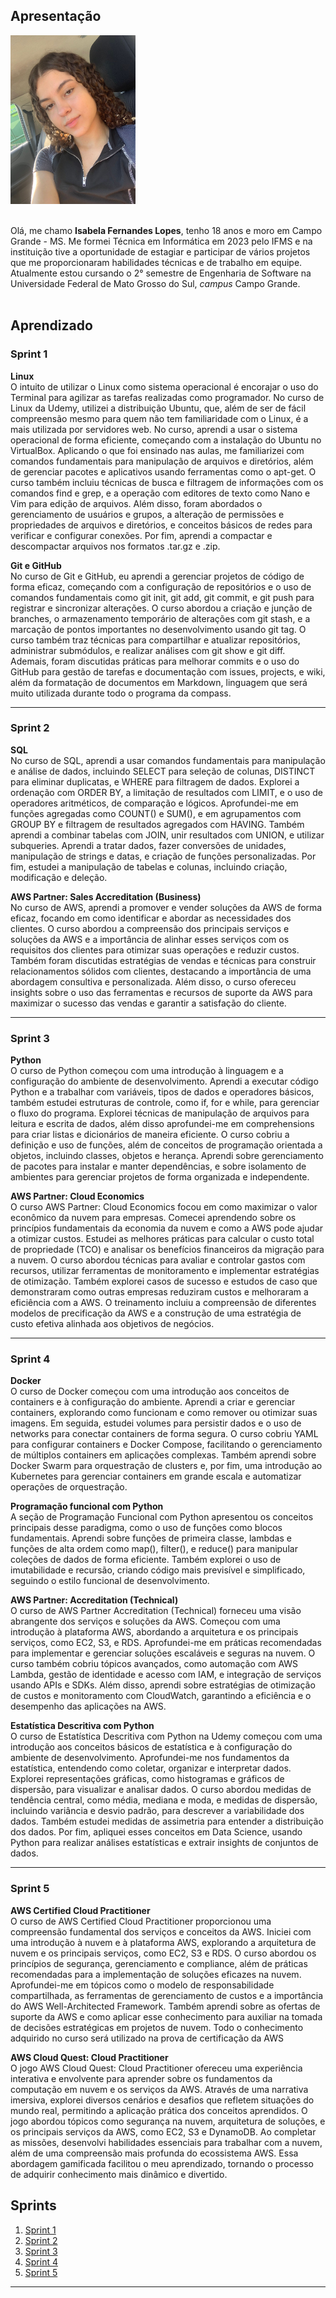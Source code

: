 ## Apresentação

<img src="img/eu.jpeg" width="200" height="270">  
<br><br>

Olá, me chamo **Isabela Fernandes Lopes**, tenho 18 anos e moro em Campo Grande - MS. Me formei Técnica em Informática em 2023 pelo IFMS
e na instituição tive a oportunidade de estagiar e participar de vários projetos que me proporcionaram habilidades técnicas e de trabalho em 
equipe. Atualmente estou cursando o 2° semestre de Engenharia de Software na Universidade Federal de Mato Grosso do Sul, _campus_ Campo Grande.
<br><br>

## Aprendizado

 ### **Sprint 1**
**Linux**  
O intuito de utilizar o Linux como sistema operacional é encorajar o uso do Terminal para agilizar as tarefas realizadas como programador. No curso de Linux da Udemy, utilizei a distribuição Ubuntu, que, além de ser de fácil compreensão mesmo para quem não tem familiaridade com o Linux, é a mais utilizada por servidores web. No curso, aprendi a usar o sistema operacional de forma eficiente, começando com a instalação do Ubuntu no VirtualBox. Aplicando o que foi ensinado nas aulas, me familiarizei com comandos fundamentais para manipulação de arquivos e diretórios, além de gerenciar pacotes e aplicativos usando ferramentas como o apt-get. O curso também incluiu técnicas de busca e filtragem de informações com os comandos find e grep, e a operação com editores de texto como Nano e Vim para edição de arquivos. Além disso, foram abordados o gerenciamento de usuários e grupos, a alteração de permissões e propriedades de arquivos e diretórios, e conceitos básicos de redes para verificar e configurar conexões. Por fim, aprendi a compactar e descompactar arquivos nos formatos .tar.gz e .zip.

**Git e GitHub**  
No curso de Git e GitHub, eu aprendi a gerenciar projetos de código de forma eficaz, começando com a configuração de repositórios e o uso de comandos fundamentais como git init, git add, git commit, e git push para registrar e sincronizar alterações. O curso abordou a criação e junção de branches, o armazenamento temporário de alterações com git stash, e a marcação de pontos importantes no desenvolvimento usando git tag. O curso também traz técnicas para compartilhar e atualizar repositórios, administrar submódulos, e realizar análises com git show e git diff. Ademais, foram discutidas práticas para melhorar commits e o uso do GitHub para gestão de tarefas e documentação com issues, projects, e wiki, além da formatação de documentos em Markdown, linguagem que será muito utilizada durante todo o programa da compass.

___

 ### **Sprint 2**
**SQL**  
No curso de SQL, aprendi a usar comandos fundamentais para manipulação e análise de dados, incluindo SELECT para seleção de colunas, DISTINCT para eliminar duplicatas, e WHERE para filtragem de dados. Explorei a ordenação com ORDER BY, a limitação de resultados com LIMIT, e o uso de operadores aritméticos, de comparação e lógicos. Aprofundei-me em funções agregadas como COUNT() e SUM(), e em agrupamentos com GROUP BY e filtragem de resultados agregados com HAVING. Também aprendi a combinar tabelas com JOIN, unir resultados com UNION, e utilizar subqueries. Aprendi a tratar dados, fazer conversões de unidades, manipulação de strings e datas, e criação de funções personalizadas. Por fim, estudei a manipulação de tabelas e colunas, incluindo criação, modificação e deleção.

**AWS Partner: Sales Accreditation (Business)**  
No curso de AWS, aprendi a promover e vender soluções da AWS de forma eficaz, focando em como identificar e abordar as necessidades dos clientes. O curso abordou a compreensão dos principais serviços e soluções da AWS e a importância de alinhar esses serviços com os requisitos dos clientes para otimizar suas operações e reduzir custos. Também foram discutidas estratégias de vendas e técnicas para construir relacionamentos sólidos com clientes, destacando a importância de uma abordagem consultiva e personalizada. Além disso, o curso ofereceu insights sobre o uso das ferramentas e recursos de suporte da AWS para maximizar o sucesso das vendas e garantir a satisfação do cliente.

___

 ### **Sprint 3**
**Python**  
O curso de Python começou com uma introdução à linguagem e a configuração do ambiente de desenvolvimento. Aprendi a executar código Python e a trabalhar com variáveis, tipos de dados e operadores básicos, também estudei estruturas de controle, como if, for e while, para gerenciar o fluxo do programa. Explorei técnicas de manipulação de arquivos para leitura e escrita de dados, além disso aprofundei-me em comprehensions para criar listas e dicionários de maneira eficiente. O curso cobriu a definição e uso de funções, além de conceitos de programação orientada a objetos, incluindo classes, objetos e herança. Aprendi sobre gerenciamento de pacotes para instalar e manter dependências, e sobre isolamento de ambientes para gerenciar projetos de forma organizada e independente.

**AWS Partner: Cloud Economics**  
O curso AWS Partner: Cloud Economics focou em como maximizar o valor econômico da nuvem para empresas. Comecei aprendendo sobre os princípios fundamentais da economia da nuvem e como a AWS pode ajudar a otimizar custos. Estudei as melhores práticas para calcular o custo total de propriedade (TCO) e analisar os benefícios financeiros da migração para a nuvem. O curso abordou técnicas para avaliar e controlar gastos com recursos, utilizar ferramentas de monitoramento e implementar estratégias de otimização. Também explorei casos de sucesso e estudos de caso que demonstraram como outras empresas reduziram custos e melhoraram a eficiência com a AWS. O treinamento incluiu a compreensão de diferentes modelos de precificação da AWS e a construção de uma estratégia de custo efetiva alinhada aos objetivos de negócios.

___

 ### **Sprint 4**
 **Docker**  
 O curso de Docker começou com uma introdução aos conceitos de containers e à configuração do ambiente. Aprendi a criar e gerenciar containers, explorando como funcionam e como remover ou otimizar suas imagens. Em seguida, estudei volumes para persistir dados e o uso de networks para conectar containers de forma segura. O curso cobriu YAML para configurar containers e Docker Compose, facilitando o gerenciamento de múltiplos containers em aplicações complexas. Também aprendi sobre Docker Swarm para orquestração de clusters e, por fim, uma introdução ao Kubernetes para gerenciar containers em grande escala e automatizar operações de orquestração.

 **Programação funcional com Python**  
 A seção de Programação Funcional com Python apresentou os conceitos principais desse paradigma, como o uso de funções como blocos fundamentais. Aprendi sobre funções de primeira classe, lambdas e funções de alta ordem como map(), filter(), e reduce() para manipular coleções de dados de forma eficiente. Também explorei o uso de imutabilidade e recursão, criando código mais previsível e simplificado, seguindo o estilo funcional de desenvolvimento.

 **AWS Partner: Accreditation (Technical)**  
 O curso de AWS Partner Accreditation (Technical) forneceu uma visão abrangente dos serviços e soluções da AWS. Começou com uma introdução à plataforma AWS, abordando a arquitetura e os principais serviços, como EC2, S3, e RDS. Aprofundei-me em práticas recomendadas para implementar e gerenciar soluções escaláveis e seguras na nuvem. O curso também cobriu tópicos avançados, como automação com AWS Lambda, gestão de identidade e acesso com IAM, e integração de serviços usando APIs e SDKs. Além disso, aprendi sobre estratégias de otimização de custos e monitoramento com CloudWatch, garantindo a eficiência e o desempenho das aplicações na AWS.

**Estatística Descritiva com Python**  
 O curso de Estatística Descritiva com Python na Udemy começou com uma introdução aos conceitos básicos de estatística e à configuração do ambiente de desenvolvimento. Aprofundei-me nos fundamentos da estatística, entendendo como coletar, organizar e interpretar dados. Explorei representações gráficas, como histogramas e gráficos de dispersão, para visualizar e analisar dados. O curso abordou medidas de tendência central, como média, mediana e moda, e medidas de dispersão, incluindo variância e desvio padrão, para descrever a variabilidade dos dados. Também estudei medidas de assimetria para entender a distribuição dos dados. Por fim, apliquei esses conceitos em Data Science, usando Python para realizar análises estatísticas e extrair insights de conjuntos de dados.

___

 ### **Sprint 5**  
**AWS Certified Cloud Practitioner**  
O curso de AWS Certified Cloud Practitioner proporcionou uma compreensão fundamental dos serviços e conceitos da AWS. Iniciei com uma introdução à nuvem e à plataforma AWS, explorando a arquitetura de nuvem e os principais serviços, como EC2, S3 e RDS. O curso abordou os princípios de segurança, gerenciamento e compliance, além de práticas recomendadas para a implementação de soluções eficazes na nuvem. Aprofundei-me em tópicos como o modelo de responsabilidade compartilhada, as ferramentas de gerenciamento de custos e a importância do AWS Well-Architected Framework. Também aprendi sobre as ofertas de suporte da AWS e como aplicar esse conhecimento para auxiliar na tomada de decisões estratégicas em projetos de nuvem. Todo o conhecimento adquirido no curso será utilizado na prova de certificação da AWS 


**AWS Cloud Quest: Cloud Practitioner**  
O jogo AWS Cloud Quest: Cloud Practitioner ofereceu uma experiência interativa e envolvente para aprender sobre os fundamentos da computação em nuvem e os serviços da AWS. Através de uma narrativa imersiva, explorei diversos cenários e desafios que refletem situações do mundo real, permitindo a aplicação prática dos conceitos aprendidos. O jogo abordou tópicos como segurança na nuvem, arquitetura de soluções, e os principais serviços da AWS, como EC2, S3 e DynamoDB. Ao completar as missões, desenvolvi habilidades essenciais para trabalhar com a nuvem, além de uma compreensão mais profunda do ecossistema AWS. Essa abordagem gamificada facilitou o meu aprendizado, tornando o processo de adquirir conhecimento mais dinâmico e divertido.


 
## Sprints 

1. [Sprint 1](Sprint1/README.md)
2. [Sprint 2](Sprint2/README.md)
3. [Sprint 3](Sprint3/README.md)
4. [Sprint 4](Sprint4/README.md)
5. [Sprint 5](Sprint5/README.md)

___
